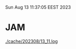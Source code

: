 Sun Aug 13 11:37:05 EEST 2023
# JAM
<a href='./cache/202308/13_11.log'>./cache/202308/13_11.log</a>
